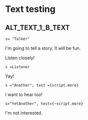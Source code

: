 # Text testing

## ALT_TEXT_1_B_TEXT

`s= "Talker"`

I'm going to tell a story.
It will be fun.

Listen closely!

`s =Listener`

Yay!

`s ="Another", test ={script.more}`

I want to hear too!

`s="YetAnother", test={~script.more}`

I'm not interested.
